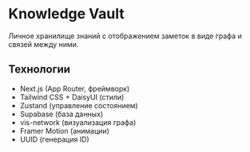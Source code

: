 # Knowledge Vault

Личное хранилище знаний с отображением заметок в виде графа и связей между ними.

## Технологии
- Next.js (App Router, фреймворк)
- Tailwind CSS + DaisyUI (стили)
- Zustand (управление состоянием)
- Supabase (база данных)
- vis-network (визуализация графа)
- Framer Motion (анимации)
- UUID (генерация ID)


